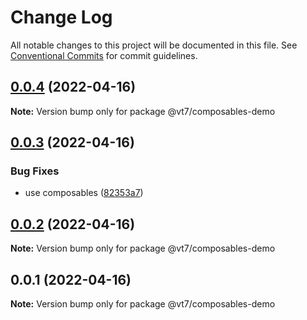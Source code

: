 # Change Log

All notable changes to this project will be documented in this file.
See [Conventional Commits](https://conventionalcommits.org) for commit guidelines.

## [0.0.4](https://github.com/vuthanhbayit/lerna-hello-world/compare/v0.0.3...v0.0.4) (2022-04-16)

**Note:** Version bump only for package @vt7/composables-demo





## [0.0.3](https://github.com/vuthanhbayit/lerna-hello-world/compare/v0.0.2...v0.0.3) (2022-04-16)


### Bug Fixes

* use composables ([82353a7](https://github.com/vuthanhbayit/lerna-hello-world/commit/82353a7df94418c6af93ebf761b80a057f2df813))





## [0.0.2](https://github.com/vuthanhbayit/lerna-hello-world/compare/v0.0.1...v0.0.2) (2022-04-16)

**Note:** Version bump only for package @vt7/composables-demo





## 0.0.1 (2022-04-16)

**Note:** Version bump only for package @vt7/composables-demo

